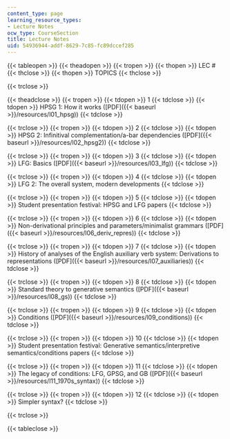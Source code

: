 ```yaml
---
content_type: page
learning_resource_types:
- Lecture Notes
ocw_type: CourseSection
title: Lecture Notes
uid: 54936944-addf-8629-7c85-fc89dccef285
---
```


{{< tableopen >}}
{{< theadopen >}}
{{< tropen >}}
{{< thopen >}}
LEC #
{{< thclose >}}
{{< thopen >}}
TOPICS
{{< thclose >}}

{{< trclose >}}

{{< theadclose >}}
{{< tropen >}}
{{< tdopen >}}
1
{{< tdclose >}}
{{< tdopen >}}
HPSG 1: How it works ([PDF]({{< baseurl >}}/resources/l01_hpsg))
{{< tdclose >}}

{{< trclose >}}
{{< tropen >}}
{{< tdopen >}}
2
{{< tdclose >}}
{{< tdopen >}}
HPSG 2: Infinitival complementation/a-bar dependencies ([PDF]({{< baseurl >}}/resources/l02_hpsg2))
{{< tdclose >}}

{{< trclose >}}
{{< tropen >}}
{{< tdopen >}}
3
{{< tdclose >}}
{{< tdopen >}}
LFG: Basics ([PDF]({{< baseurl >}}/resources/l03_lfg))
{{< tdclose >}}

{{< trclose >}}
{{< tropen >}}
{{< tdopen >}}
4
{{< tdclose >}}
{{< tdopen >}}
LFG 2: The overall system, modern developments
{{< tdclose >}}

{{< trclose >}}
{{< tropen >}}
{{< tdopen >}}
5
{{< tdclose >}}
{{< tdopen >}}
Student presentation festival: HPSG and LFG papers
{{< tdclose >}}

{{< trclose >}}
{{< tropen >}}
{{< tdopen >}}
6
{{< tdclose >}}
{{< tdopen >}}
Non-derivational principles and parameters/minimalist grammars ([PDF]({{< baseurl >}}/resources/l06_deriv_repres))
{{< tdclose >}}

{{< trclose >}}
{{< tropen >}}
{{< tdopen >}}
7
{{< tdclose >}}
{{< tdopen >}}
History of analyses of the English auxiliary verb system: Derivations to representations ([PDF]({{< baseurl >}}/resources/l07_auxiliaries))
{{< tdclose >}}

{{< trclose >}}
{{< tropen >}}
{{< tdopen >}}
8
{{< tdclose >}}
{{< tdopen >}}
Standard theory to generative semantics ([PDF]({{< baseurl >}}/resources/l08_gs))
{{< tdclose >}}

{{< trclose >}}
{{< tropen >}}
{{< tdopen >}}
9
{{< tdclose >}}
{{< tdopen >}}
Conditions ([PDF]({{< baseurl >}}/resources/l09_conditions))
{{< tdclose >}}

{{< trclose >}}
{{< tropen >}}
{{< tdopen >}}
10
{{< tdclose >}}
{{< tdopen >}}
Student presentation festival: Generative semantics/interpretive semantics/conditions papers
{{< tdclose >}}

{{< trclose >}}
{{< tropen >}}
{{< tdopen >}}
11
{{< tdclose >}}
{{< tdopen >}}
The legacy of conditions: LFG, GPSG, and GB ([PDF]({{< baseurl >}}/resources/l11_1970s_syntax))
{{< tdclose >}}

{{< trclose >}}
{{< tropen >}}
{{< tdopen >}}
12
{{< tdclose >}}
{{< tdopen >}}
Simpler syntax?
{{< tdclose >}}

{{< trclose >}}

{{< tableclose >}}